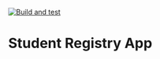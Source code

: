 [![Build and test](https://github.com/Nedanovx/Student--Registry---Demo/actions/workflows/build_test.yml/badge.svg)](https://github.com/Nedanovx/Student--Registry---Demo/actions/workflows/build_test.yml)

# Student Registry App